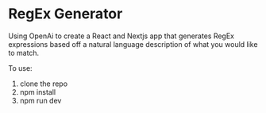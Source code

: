# RegEx Generator

Using OpenAi to create a React and Nextjs app that generates RegEx expressions based off a natural language description of what you would like to match.

To use:
1. clone the repo
2. npm install
3. npm run dev
